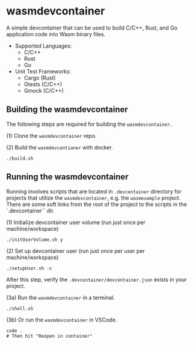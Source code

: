 # wasmdevcontainer
A simple devcontainer that can be used to build C/C++, Rust, and Go application code into Wasm binary files.

- Supported Languages:
  - C/C++
  - Rust
  - Go
- Unit Test Frameworks:
  - Cargo (Rust)
  - Gtests (C/C++)
  - Gmock (C/C++)

## **Building the wasmdevcontainer**
The following steps are required for building the `wasmdevcontainer`.

(1) Clone the `wasmdevcontainer` repo.

(2) Build the `wasmdevcontianer` with docker.
```
./build.sh
```

## **Running the wasmdevcontainer**
Running involves scripts that are located in `.devcontainer` directory for projects that utilize the `wasmdevcontainer`, e.g. the `wasmexample` project.  There are some soft links from the root of the project to the scripts in the `.devcontainer`` dir.

(1) Initialize devcontainer user volume (run just once per machine/workspace)
```
./initUserVolume.sh y
```

(2) Set up devcontainer user (run just once per user per machine/workspace)
```
./setupUser.sh -c
```
After this step, verify the `.devcontainer/devcontainer.json` exists in your project.

(3a) Run the `wasmdevcontainer` in a terminal.
```
./shell.sh
```

(3b) Or run the `wasmdevcontainer` in VSCode.
```
code .
# Then hit "Reopen in container"
```